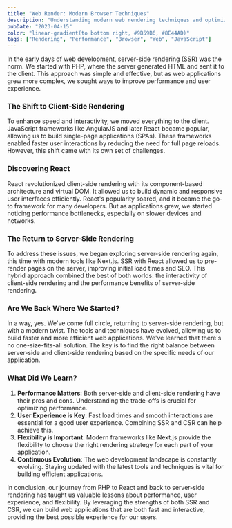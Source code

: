 ```yaml
---
title: "Web Render: Modern Browser Techniques"
description: "Understanding modern web rendering techniques and optimizations"
pubDate: "2023-04-15"
color: "linear-gradient(to bottom right, #9B59B6, #8E44AD)"
tags: ["Rendering", "Performance", "Browser", "Web", "JavaScript"]
---
```


In the early days of web development, server-side rendering (SSR) was the norm. We started with PHP, where the server generated HTML and sent it to the client. This approach was simple and effective, but as web applications grew more complex, we sought ways to improve performance and user experience.

### The Shift to Client-Side Rendering

To enhance speed and interactivity, we moved everything to the client. JavaScript frameworks like AngularJS and later React became popular, allowing us to build single-page applications (SPAs). These frameworks enabled faster user interactions by reducing the need for full page reloads. However, this shift came with its own set of challenges.

### Discovering React

React revolutionized client-side rendering with its component-based architecture and virtual DOM. It allowed us to build dynamic and responsive user interfaces efficiently. React's popularity soared, and it became the go-to framework for many developers. But as applications grew, we started noticing performance bottlenecks, especially on slower devices and networks.

### The Return to Server-Side Rendering

To address these issues, we began exploring server-side rendering again, this time with modern tools like Next.js. SSR with React allowed us to pre-render pages on the server, improving initial load times and SEO. This hybrid approach combined the best of both worlds: the interactivity of client-side rendering and the performance benefits of server-side rendering.

### Are We Back Where We Started?

In a way, yes. We've come full circle, returning to server-side rendering, but with a modern twist. The tools and techniques have evolved, allowing us to build faster and more efficient web applications. We've learned that there's no one-size-fits-all solution. The key is to find the right balance between server-side and client-side rendering based on the specific needs of our application.

### What Did We Learn?

1. **Performance Matters**: Both server-side and client-side rendering have their pros and cons. Understanding the trade-offs is crucial for optimizing performance.
2. **User Experience is Key**: Fast load times and smooth interactions are essential for a good user experience. Combining SSR and CSR can help achieve this.
3. **Flexibility is Important**: Modern frameworks like Next.js provide the flexibility to choose the right rendering strategy for each part of your application.
4. **Continuous Evolution**: The web development landscape is constantly evolving. Staying updated with the latest tools and techniques is vital for building efficient applications.

In conclusion, our journey from PHP to React and back to server-side rendering has taught us valuable lessons about performance, user experience, and flexibility. By leveraging the strengths of both SSR and CSR, we can build web applications that are both fast and interactive, providing the best possible experience for our users.
